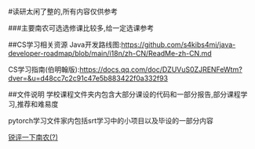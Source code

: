 #读研太闲了整的,所有内容仅供参考 


###主要南农可选选修课比较多,给一定选课参考 




##CS学习相关资源 
Java开发路线图:https://github.com/s4kibs4mi/java-developer-roadmap/blob/main/i18n/zh-CN/ReadMe-zh-CN.md

CS学习指南(伯明翰版):https://docs.qq.com/doc/DZUVuS0ZJRENFeWtm?dver=&u=d48cc7c2c91c47e5b883422f0a332f93


##文件说明 
学校课程文件夹内包含大部分课设的代码和一部分报告,部分课程学习,推荐和难易度

pytorch学习文件家内包括srt学习中的小项目以及毕设的一部分内容

[锐评一下南农(?)](%E5%8D%97%E5%86%9C%E8%AF%84%E5%88%86.md)

